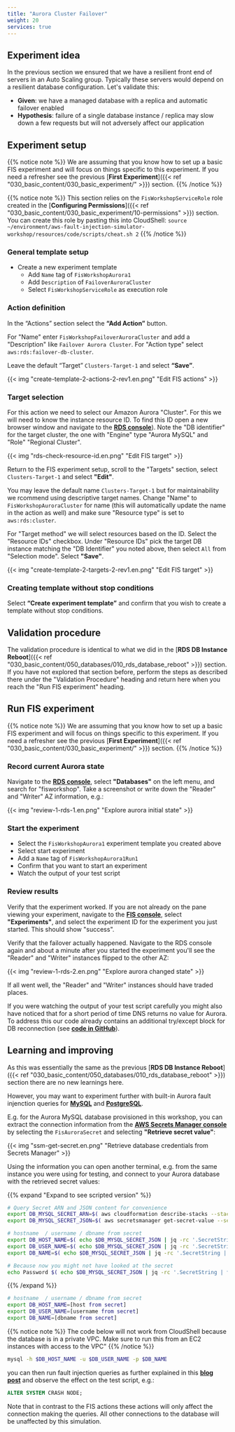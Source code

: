 ```yaml
---
title: "Aurora Cluster Failover"
weight: 20
services: true
---
```


## Experiment idea

In the previous section we ensured that we have a resilient front end of servers in an Auto Scaling group. Typically these servers would depend on a resilient database configuration. Let's validate this:

* **Given**: we have a managed database with a replica and automatic failover enabled
* **Hypothesis**: failure of a single database instance / replica may slow down a few requests but will not adversely affect our application

## Experiment setup

{{% notice note %}}
We are assuming that you know how to set up a basic FIS experiment and will focus on things specific to this experiment. If you need a refresher see the previous [**First Experiment**]({{< ref "030_basic_content/030_basic_experiment/" >}}) section.
{{% /notice %}}

{{% notice note %}}
This section relies on the `FisWorkshopServiceRole` role created in the [**Configuring Permissions**]({{< ref "030_basic_content/030_basic_experiment/10-permissions" >}}) section. You can create this role by pasting this into CloudShell: `source ~/environment/aws-fault-injection-simulator-workshop/resources/code/scripts/cheat.sh 2`
{{% /notice %}}

### General template setup

* Create a new experiment template
  * Add `Name` tag of `FisWorkshopAurora1`
  * Add `Description` of `FailoverAuroraCluster`
  * Select `FisWorkshopServiceRole` as execution role

### Action definition

In the “Actions” section select the **“Add Action”** button.

For "Name" enter `FisWorkshopFailoverAuroraCluster` and add a "Description" like `Failover Aurora Cluster`. For "Action type" select `aws:rds:failover-db-cluster`.

Leave the default “Target” `Clusters-Target-1` and select **“Save”**.

{{< img "create-template-2-actions-2-rev1.en.png" "Edit FIS actions" >}}

### Target selection

For this action we need to select our Amazon Aurora "Cluster". For this we will need to know the instance resource ID. To find this ID open a new browser window and navigate to the [**RDS console**](https://console.aws.amazon.com/rds/home?#databases:)). Note the "DB identifier" for the target cluster, the one with "Engine" type "Aurora MySQL" and "Role" "Regional Cluster".

{{< img "rds-check-resource-id.en.png" "Edit FIS target" >}}

Return to the FIS experiment setup, scroll to the "Targets" section, select `Clusters-Target-1` and select **"Edit"**.

You may leave the default name `Clusters-Target-1` but for maintainability we rcommend using descriptive target names. Change "Name" to `FisWorkshopAuroraCluster` for name (this will automatically update the name in the action as well) and make sure "Resource type" is set to `aws:rds:cluster`. 

For "Target method" we will select resources based on the ID. Select the "Resource IDs" checkbox. Under "Resource IDs" pick the target DB instance matching the "DB Identifier" you noted above, then select `All` from "Selection mode". Select **"Save"**.

{{< img "create-template-2-targets-2-rev1.en.png" "Edit FIS target" >}}

### Creating template without stop conditions

Select **“Create experiment template”** and confirm that you wish to create a template without stop conditions.

## Validation procedure

The validation procedure is identical to what we did in the [**RDS DB Instance Reboot**]({{< ref "030_basic_content/050_databases/010_rds_database_reboot" >}}) section. If you have not explored that section before, perform the steps as described there under the "Validation Procedure" heading and return here when you reach the "Run FIS experiment" heading.

## Run FIS experiment

{{% notice note %}}
We are assuming that you know how to set up a basic FIS experiment and will focus on things specific to this experiment. If you need a refresher see the previous [**First Experiment**]({{< ref "030_basic_content/030_basic_experiment/" >}}) section.
{{% /notice %}}

### Record current Aurora state

Navigate to the [**RDS console**](https://console.aws.amazon.com/rds/home), select **"Databases"** on the left menu, and search for "fisworkshop". Take a screenshot or write down the "Reader" and "Writer" AZ information, e.g.:

{{< img "review-1-rds-1.en.png" "Explore aurora initial state" >}}

### Start the experiment

* Select the `FisWorkshopAurora1` experiment template you created above 
* Select start experiment
* Add a `Name` tag of `FisWorkshopAurora1Run1`
* Confirm that you want to start an experiment
* Watch the output of your test script 

### Review results

Verify that the experiment worked. If you are not already on the pane viewing your experiment, navigate to the [**FIS console**](https://console.aws.amazon.com/fis/home?#Experiments), select **"Experiments"**, and select the experiment ID for the experiment you just started. This should show "success".

Verify that the failover actually happened. Navigate to the RDS console again and about a minute after you started the experiment you'll see the "Reader" and "Writer" instances flipped to the other AZ:

{{< img "review-1-rds-2.en.png" "Explore aurora changed state" >}}

If all went well, the "Reader" and "Writer" instances should have traded places. 

If you were watching the output of your test script carefully you might also have noticed that for a short period of time DNS returns no value for Aurora. To address this our code already contains an additional try/except block for DB reconnection (see [**code in GitHub**](https://github.com/aws-samples/aws-fault-injection-simulator-workshop/blob/main/resources/templates/asg-cdk/assets/test_pymysql_curses.py#L88-L92)).


## Learning and improving

As this was essentially the same as the previous [**RDS DB Instance Reboot**]({{< ref "030_basic_content/050_databases/010_rds_database_reboot" >}}) section there are no new learnings here.

However, you may want to experiment further with built-in Aurora fault injenction queries for  [**MySQL**](https://docs.aws.amazon.com/AmazonRDS/latest/AuroraUserGuide/AuroraMySQL.Managing.FaultInjectionQueries.html) and [**PostgreSQL**](https://docs.aws.amazon.com/AmazonRDS/latest/AuroraUserGuide/AuroraPostgreSQL.Managing.FaultInjectionQueries.html).

E.g. for the Aurora MySQL database provisioned in this workshop, you can extract the connection information from the [**AWS Secrets Manager console**](https://console.aws.amazon.com/secretsmanager/home?#!/secret?name=FisAuroraSecret) by selecting the `FisAuroraSecret` and selecting **"Retrieve secret value"**:

{{< img "ssm-get-secret.en.png" "Retrieve database credentials from Secrets Manager" >}}

Using the information you can open another terminal, e.g. from the same instance you were using for testing, and connect to your Aurora database with the retrieved secret values:

{{% expand "Expand to see scripted version" %}}

```bash
# Query Secret ARN and JSON content for convenience
export DB_MYSQL_SECRET_ARN=$( aws cloudformation describe-stacks --stack-name FisStackRdsAurora --query "Stacks[*].Outputs[?OutputKey=='FisMysqlSecret'].OutputValue" --output text )
export DB_MYSQL_SECRET_JSON=$( aws secretsmanager get-secret-value --secret-id ${DB_MYSQL_SECRET_ARN} --output json )

# hostname  / username / dbname from secret
export DB_HOST_NAME=$( echo $DB_MYSQL_SECRET_JSON | jq -rc '.SecretString | fromjson | .host' )
export DB_USER_NAME=$( echo $DB_MYSQL_SECRET_JSON | jq -rc '.SecretString | fromjson | .username' )
export DB_NAME=$( echo $DB_MYSQL_SECRET_JSON | jq -rc '.SecretString | fromjson | .dbname' )

# Because now you might not have looked at the secret
echo Password $( echo $DB_MYSQL_SECRET_JSON | jq -rc '.SecretString | fromjson | .password' )
```
{{% /expand %}}

```bash
# hostname  / username / dbname from secret
export DB_HOST_NAME=[host from secret]
export DB_USER_NAME=[username from secret]
export DB_NAME=[dbname from secret]
```

{{% notice note %}}
The code below will not work from CloudShell because the database is in a private VPC. Make sure to run this from an EC2 instances with access to the VPC"
{{% /notice %}}

```bash
mysql -h $DB_HOST_NAME -u $DB_USER_NAME -p $DB_NAME
```

you can then run fault injection queries as further explained in this [**blog post**](https://aws.amazon.com/blogs/architecture/perform-chaos-testing-on-your-amazon-aurora-cluster/) and observe the effect on the test script, e.g.:

```sql
ALTER SYSTEM CRASH NODE;
```

Note that in contrast to the FIS actions these actions will only affect the connection making the queries. All other connections to the database will be unaffected by this simulation.
